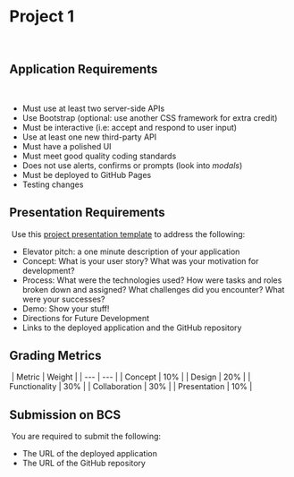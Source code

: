 # Project 1
​
## Application Requirements
​
* Must use at least two server-side APIs
​
* Use Bootstrap (optional: use another CSS framework for extra credit)
​
* Must be interactive (i.e: accept and respond to user input)
​
* Use at least one new third-party API
​
* Must have a polished UI
​
* Must meet good quality coding standards
​
* Does not use alerts, confirms or prompts (look into _modals_)
​
* Must be deployed to GitHub Pages
​
* Testing changes 
​
## Presentation Requirements
​
Use this [project presentation template](https://docs.google.com/presentation/d/1_u8TKy5zW5UlrVQVnyDEZ0unGI2tjQPDEpA0FNuBKAw/edit?usp=sharing) to address the following: 
​
* Elevator pitch: a one minute description of your application
​
* Concept: What is your user story? What was your motivation for development?
​
* Process: What were the technologies used? How were tasks and roles broken down and assigned? What challenges did you encounter? What were your successes?
​
* Demo: Show your stuff!
​
* Directions for Future Development
​
* Links to the deployed application and the GitHub repository
​
​
## Grading Metrics 
​
| Metric        | Weight | 
| ---           | ---    |
| Concept       | 10%    |
| Design        | 20%    |
| Functionality | 30%    |
| Collaboration | 30%    |
| Presentation  | 10%    |
​
​
## Submission on BCS
​
You are required to submit the following:
​
* The URL of the deployed application
​
* The URL of the GitHub repository
​

